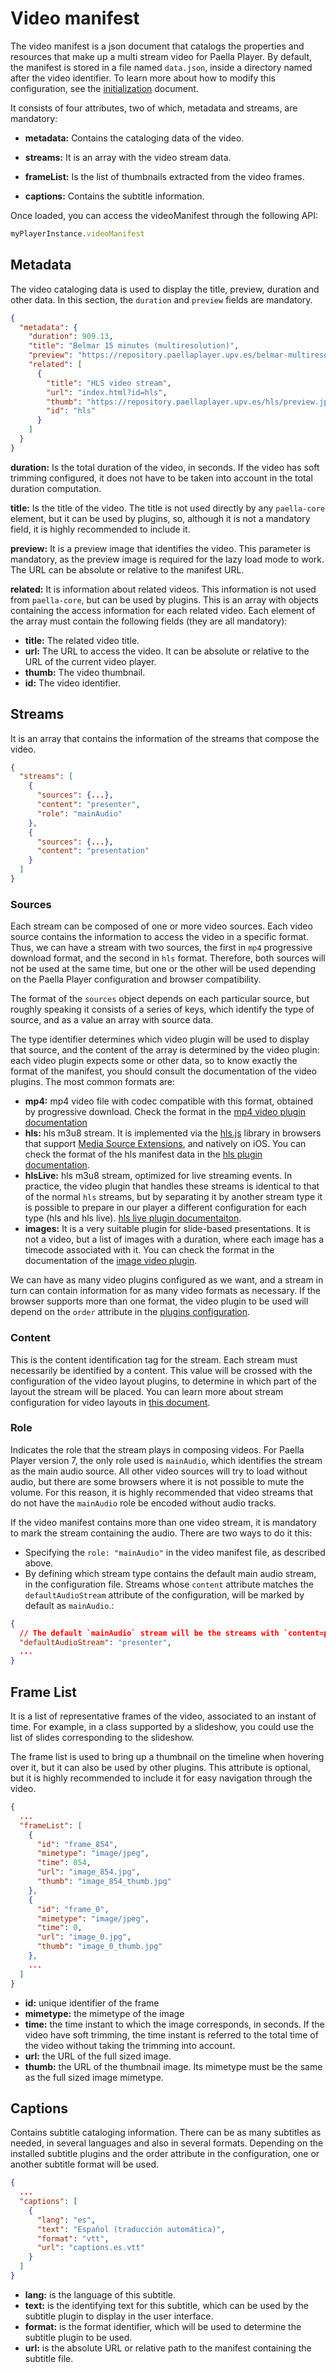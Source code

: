 # Video manifest

The video manifest is a json document that catalogs the properties and resources that make up a multi stream video for Paella Player. By default, the manifest is stored in a file named `data.json`, inside a directory named after the video identifier. To learn more about how to modify this configuration, see the [initialization](initialization.md) document.

It consists of four attributes, two of which, metadata and streams, are mandatory:

- **metadata:** Contains the cataloging data of the video.

- **streams:** It is an array with the video stream data.

- **frameList:** Is the list of thumbnails extracted from the video frames.

- **captions:** Contains the subtitle information.

Once loaded, you can access the videoManifest through the following API:

```javascript
myPlayerInstance.videoManifest
```

## Metadata

The video cataloging data is used to display the title, preview, duration and other data. In this section, the `duration` and `preview` fields are mandatory.

```json
{
  "metadata": {
    "duration": 909.13,
    "title": "Belmar 15 minutes (multiresolution)",
    "preview": "https://repository.paellaplayer.upv.es/belmar-multiresolution/preview.jpg",
    "related": [
      {
        "title": "HLS video stream",
        "url": "index.html?id=hls",
        "thumb": "https://repository.paellaplayer.upv.es/hls/preview.jpg",
        "id": "hls"
      }
    ]
  }
}
```

**duration:** Is the total duration of the video, in seconds. If the video has soft trimming configured, it does not have to be taken into account in the total duration computation.

**title:** Is the title of the video. The title is not used directly by any `paella-core` element, but it can be used by plugins, so, although it is not a mandatory field, it is highly recommended to include it.

**preview:** It is a preview image that identifies the video. This parameter is mandatory, as the preview image is required for the lazy load mode to work. The URL can be absolute or relative to the manifest URL.

**related:** It is information about related videos. This information is not used from `paella-core`, but can be used by plugins. This is an array with objects containing the access information for each related video. Each element of the array must contain the following fields (they are all mandatory):

- **title:** The related video title.
- **url:** The URL to access the video. It can be absolute or relative to the URL of the current video player.
- **thumb:** The video thumbnail.
- **id:** The video identifier.



## Streams

It is an array that contains the information of the streams that compose the video.

```json
{
  "streams": [
    {
      "sources": {...},
      "content": "presenter",
      "role": "mainAudio"
    },
    {
      "sources": {...},
      "content": "presentation"
    }
  ]
}
```

### Sources

Each stream can be composed of one or more video sources. Each video source contains the information to access the video in a specific format. Thus, we can have a stream with two sources, the first in `mp4` progressive download format, and the second in `hls` format. Therefore, both sources will not be used at the same time, but one or the other will be used depending on the Paella Player configuration and browser compatibility.

The format of the `sources` object depends on each particular source, but roughly speaking it consists of a series of keys, which identify the type of source, and as a value an array with source data.

The type identifier determines which video plugin will be used to display that source, and the content of the array is determined by the video plugin: each video plugin expects some or other data, so to know exactly the format of the manifest, you should consult the documentation of the video plugins. The most common formats are:

- **mp4:** mp4 video file with codec compatible with this format, obtained by progressive download. Check the format in the [mp4 video plugin documentation](mp4_video_plugin.md)
- **hls:** hls m3u8 stream. It is implemented via the [hls.js](https://github.com/video-dev/hls.js) library in browsers that support [Media Source Extensions](https://developer.mozilla.org/en-US/docs/Web/API/Media_Source_Extensions_API), and natively on iOS. You can check the format of the hls manifest data in the [hls plugin documentation](hls_video_plugin.md).
- **hlsLive:** hls m3u8 stream, optimized for live streaming events. In practice, the video plugin that handles these streams is identical to that of the normal `hls` streams, but by separating it by another stream type it is possible to prepare in our player a different configuration for each type (hls and hls live). [hls live plugin documentaiton](hls_live_video_plugin.md).
- **images:** It is a very suitable plugin for slide-based presentations. It is not a video, but a list of images with a duration, where each image has a timecode associated with it. You can check the format in the documentation of the [image video plugin](image_video_plugin.md).

We can have as many video plugins configured as we want, and a stream in turn can contain information for as many video formats as necessary. If the browser supports more than one format, the video plugin to be used will depend on the `order` attribute in the [plugins configuration](plugins.md).



### Content

This is the content identification tag for the stream. Each stream must necessarily be identified by a content. This value will be crossed with the configuration of the video layout plugins, to determine in which part of the layout the stream will be placed. You can learn more about stream configuration for video layouts in [this document](video_layout.md).



### Role

Indicates the role that the stream plays in composing videos. For Paella Player version 7, the only role used is `mainAudio`, which identifies the stream as the main audio source. All other video sources will try to load without audio, but there are some browsers where it is not possible to mute the volume. For this reason, it is highly recommended that video streams that do not have the `mainAudio` role be encoded without audio tracks.

If the video manifest contains more than one video stream, it is mandatory to mark the stream containing the audio. There are two ways to do it this:

- Specifying the `role: "mainAudio"` in the video manifest file, as described above.
- By defining which stream type contains the default main audio stream, in the configuration file. Streams whose `content` attribute matches the `defaultAudioStream` attribute of the configuration, will be marked by default as `mainAudio`.:

```config.json
{
  // The default `mainAudio` stream will be the streams with `content=presenter`
  "defaultAudioStream": "presenter",
  ...
}
```



## Frame List

It is a list of representative frames of the video, associated to an instant of time. For example, in a class supported by a slideshow, you could use the list of slides corresponding to the slideshow.

The frame list is used to bring up a thumbnail on the timeline when hovering over it, but it can also be used by other plugins. This attribute is optional, but it is highly recommended to include it for easy navigation through the video.

```json
{
  ...
  "frameList": [
    {
      "id": "frame_854",
      "mimetype": "image/jpeg",
      "time": 854,
      "url": "image_854.jpg",
      "thumb": "image_854_thumb.jpg"
    },
    {
      "id": "frame_0",
      "mimetype": "image/jpeg",
      "time": 0,
      "url": "image_0.jpg",
      "thumb": "image_0_thumb.jpg"
    },
    ...
  ]
}
```

- **id:** unique identifier of the frame
- **mimetype:** the mimetype of the image
- **time:** the time instant to which the image corresponds, in seconds. If the video have soft trimming, the time instant is referred to the total time of the video without taking the trimming into account.
- **url:** the URL of the full sized image.
- **thumb:** the URL of the thumbnail image. Its mimetype must be the same as the full sized image mimetype.



## Captions

Contains subtitle cataloging information. There can be as many subtitles as needed, in several languages and also in several formats. Depending on the installed subtitle plugins and the order attribute in the configuration, one or another subtitle format will be used.

```json
{
  ...
  "captions": [
    {
      "lang": "es",
      "text": "Español (traducción automática)",
      "format": "vtt",
      "url": "captions.es.vtt"
    }
  ]
}
```



- **lang:** is the language of this subtitle.
- **text:** is the identifying text for this subtitle, which can be used by the subtitle plugin to display in the user interface.
- **format:** is the format identifier, which will be used to determine the subtitle plugin to be used.
- **url:** is the absolute URL or relative path to the manifest containing the subtitle file.



